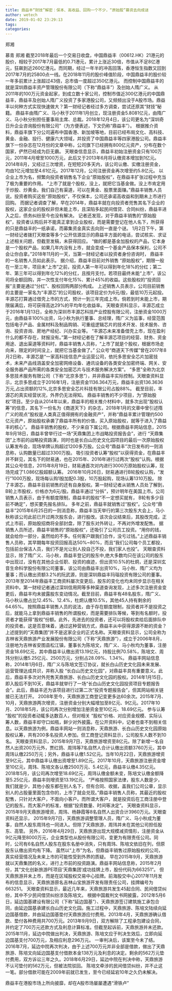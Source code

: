 ```yaml
---
title: 鼎益丰“财技”解密：保本、高收益、回购一个不少，“原始股”募资去向成谜
author: wetech
date: 2019-01-02 23:29:13
tags: 
categories: 
---
```

郑湘
<!-- more -->
慕青
郑湘
截至2018年最后一个交易日收盘，中国鼎益丰（00612.HK）21港元的股价，相较于2017年7月最低的0.71港元，累计上涨近30倍，市值从不足8亿港元，狂飙到近260亿港元。而同期，经过一年半的冲高回落，香港恒生指数又回到2017年7月的25800点一线。在2018年11月的股价峰值阶段，中国鼎益丰的股价较一年多前累计上涨超过43倍，总市值一度超过350亿港元。
而控制中国鼎益丰的就是深圳鼎益丰资产管理股份有限公司（下称“鼎益丰”）及创始人隋广义。
从2011年的100万元资金起家，到成立数十家公司，控制市值近300亿港元的中国鼎益丰，鼎益丰及创始人隋广义投资了多家港股公司，又频频出没于A股市场。鼎益丰以何种方式实现快速做大？第一财经记者经过多方调查，尝试还原其“财技”秘籍。
鼎益丰由隋广义、马小秋于2011年1月创立，现注册资金5.8081亿元，由隋广义、马小秋分别担任董事局主席、总裁。2018年12月4日，该公司更名为“深圳奇日升企业咨询股份有限公司”（为方便表述，下文仍称“鼎益丰”）。
根据推介资料，鼎益丰旗下分公司遍布中国香港、新加坡等地，目前已经布局文化、高科技、黄金、金融、投行、健康六大领域，并投资了中国鼎益丰等四家港股公司。鼎益丰旗下一份杂志在12月份的文章中称，公司旗下已经拥有800亿元资产，分布在数个国家，俨然已经成为巨无霸。
天眼查信息显示，鼎益丰初始注册资金只有100万元，2011年4月增至1000万元，此后又于2013年6月将认缴资本增加到1亿元。2014年8月，又经过三次增资，在短短20多天内，该公司认缴、实缴注册资金，均由1亿元增加至4.61亿元。2017年12月，公司注册资金再次增至约5.8亿元。
以企业上市为名，频繁向投资者销售名下企业“原始股权”，在鼎益丰扩张过程中充当了极为重要的作用。
“上市了就是个股权，没上，就把它当基金做。没上市肯定用于炒股、炒黄金。我们自己有渠道，可以在黄金、股票里面赚。”鼎益丰销售人员说。投资者购买这些“原始股权”，不仅保本，公司还承诺高收益和到期未上市进行回购。
而据记者调查了解，早在2014年，鼎益丰就在向投资者兜售其名下企业的股权，这家企业的股权非但未能上市，且深陷多起民间借贷、合同纠纷，鼎益丰进入之后，债务纠纷至今也没有解决。
记者还发现，对于鼎益丰销售的“原始股权”，投资者认购后并不能真正拿到企业股权，而是需要登记在他人名下，所获得的只是鼎益丰的一纸承诺，而募集资金真实去向则一直是个谜。
1月2日下午，第一财经记者拨打天眼查等多个公开信源显示的鼎益丰方面的电话，尝试核实、求证上述相关问题，但截至发稿，未获得回应。
“做的都是基金加股权的产品，它本身是一个股权产品，如果几年内没有上市，就会变成一个基金产品保本保利，公司不会让你白拿。”2018年11月的一天，当第一财经记者以投资者身份咨询时， 鼎益丰的一名销售人员如此表示。
据介绍，鼎益丰目前对外销售 “原始股权”，期限一般在一至三年，项目未“上市”之前，投资人第一年可以得到年化18%的分红；第二年、第三年可以得到年化12%的分红，且按月支付。若项目最终未能“上市”，该公司将全额回购，并一次性支付年化15%、累计45%的收益。这些股权的“投资回报”主要是通过“分红”、股权回购两部分构成。
上述销售人员表示，公司目前销售的主要是一家名为“丰源芯”的公司股权，该项目定价为6元/股，最低10万元起投。丰源芯打算通过借壳上市的方式，预计一到三年完成上市。倘若到时未能上市，期限届满后，将可获得高达29%的平均年化收益率。
天眼查资料显示，丰源芯成立于2016年1月13日，全称为深圳市丰源芯科技产业控股有限公司，注册资金1000万元，由鼎益丰100%出资，马小秋为执行董事、总经理，隋广义为监事，经营范围包括电子产品、金属材料及制品购销、可重组逻辑芯片的技术开发、技术服务、咨询、投资咨询、房地产经纪、兴办实业等。
“丰源芯未来准备借壳上市，现在盈利什么的都不存在，财报没有。”第一财经记者在了解丰源芯项目的经营、财务、资金用途、退出渠道等资料时，鼎益丰销售人员称，“上市了就是个股权，根据市场走向来，限定的时间没上，就把它当基金做了。”
公众号“商道天下传媒”曾在2017年8月2日称，丰源芯是“一家高科技信息产业运营公司，依托多思安全芯片加密技术，未来产品线涵盖安全加密网络设备、通讯设备的各类安全加密终端、网关、安全服务器产品所需的各类安全加密芯片与技术服务解决方案”。
“多思”全称为北京多思技术服务有限公司（下称“北京多思”），并非鼎益丰实际控制。天眼查资料显示，北京多思成立于2016年1月，注册资金1136.364万元，鼎益丰出资136.3636万元,占出资额的12%,北京多思安全芯片科技有限公司占股88%。
截至目前，丰源芯的真实经营状况，外界仍无法得知。
鼎益丰销售的不少项目，为“原始股权”项目。至少自从2014年以来，鼎益丰的相关推介材料中，就多次出现“股权认筹”的信息，其名下一份名为《商道天下》的杂志，2018年1月的文章中曾引述隋广义的观点“股权是人类真正值得拥有的金融资产”，并称“鼎益丰累计管理约500亿元资产，原始股权承袭了鼎益丰所有的价值，买入原始股权，就等于进入了鼎益丰的核心”。
鼎益丰销售的股权，不少来自下属公司。根据鼎益丰网站信息，2015年9月18日，鼎益丰曾举行过一场“天鼎集团上市战略投资报告会”，进行 “天鼎集团”上市前的战略投资路演，同时也是长白山历史文化园项目的最后一次原始股权认筹发布会，现场举牌认购超过1200多万股。公众号“鼎益丰”次日发布的一则消息称，认购数量已超过3300万股。
吸引投资者认筹“股权”以获得资金，在鼎益丰并不鲜见，其名下的财易通，也在2015年、2016年进行过两次“股权”认购。根据其公众号信息，2015年8月19日，财易通首次对内进行3000万原始股权认筹，现场完成了1.086亿股超额认筹。 2016年10月26日，财易通进行B轮股权认购，“发行”1000万股，现场每认购1股加配0.3股，10万股起购，现场认筹1310万股。
除了丰源芯，鼎益丰目前销售的还有自身股权。第一财经记者从销售人员处了解到， B轮上市股权，价格亦为6元/股。鼎益丰通过“分拆”，预计明年在美国上市。公司销售人员表示，由于有额度限制，鼎益丰的股权“不一定想买就有， B轮有多少目前不确定”，想买要先报名排队。
多年之前，鼎益丰就销售过“股权”。公众号“鼎益丰”2015年6月25日的一则消息称，鼎益丰当天举行的第三次股东大会上，马小秋称该公司此前已开过两次股东会，进行股改。该次会议结束后，其股改完成，正式上市前，原始股招商将全部封盘，除了股东对外转让，不再对外增发配售。
据销售人员所述，鼎益丰销售的“原始股权”，还吸引了公司员工投资。“用你的钱，就会给你一部分，虽然给的不多。任何客户跟我们合作，没亏过钱。”上述鼎益丰销售人员称，其早期每年投资回报高达50%~80%，而且“我们公司每个员工都投，包括前台保洁人员，我们不是光让别人投自己不投，我们家人也投”。
天眼查资料显示，除了隋广义、马小秋，鼎益丰登记的股东中,绝大多数均只在该公司的股东中出现过，没有在其他企业任职、投资的痕迹，但出资10.5%的杜炯，还是深圳玄音生命科学股份有限公司董事，该公司由鼎益丰出资10%，马小秋、隋广义均为董事；而认缴出资额3.2%的阮武源，则是深圳鼎益丰玛瑙投资有限公司的董事。
2013年至2014年鼎益丰工商资料屡次变更后，股东的变化也均未同步显示在相关资料中。第一财经记者通过深圳信用网等多种渠道查询发现，上述多次注册资金变更后，鼎益丰均未披露股东变动情况。截至目前，鼎益丰有48名股东，隋广义、马小秋认缴占比12.45%、12.4%，杜炯认缴10.5%，其他45人持有剩余的64.65%。
按照鼎益丰销售人员的说法，由于存在额度限制，投资者并不是投资之后，就能马上拿到鼎益丰销售的所谓股权，而是需要排队等候，等到有名额时，投资者才能获得“股权”份额。此外，先进去的投资者，还可以将股权卖给后面排队中的投资者。这是否意味着，通过这种营销方式，鼎益丰从中获得源源不断的资金？
上述提到的“天鼎集团”并不是这家企业的正式名称。天眼查资料显示，公司全称为吉林省天鼎旅游产业发展股份有限公司（下称“天鼎旅游”），成立于2006年8月，注册地为吉林省安图县松江镇，董事长为陈培文，隋广义、马小秋均为董事，注册资金18.69亿元，其中鼎益丰认缴出资13.19亿元，持股比例70.58%，陈培文、周玮分别认缴5.25亿元、2500万元，分别占28.09%、1.34%。
鼎益丰网站信息称，2014年1月6日，隋广义与陈培文签订协议，就长白山历史文化园未来发展、运营管理达成共识，并称入股 “长白山历史文化园”，对鼎益丰具有重要意义。此后，鼎益丰多次对外兜售天鼎旅游、长白山历史文化园的股权。2014年1月15日，即入股后不到10天，鼎益丰就举行了一场“长白山历史文化园投资项目专题报告会”。此后，鼎益丰还为该项目进行过第二次“投资专题报告会”，但其网站相关链接已无法打开。
2008年至今，天鼎旅游工商登记变更多达60余次。2015年7月、10月，天鼎旅游两次增资，注册资金分别大幅增加至8亿元、9亿元。2017年10月、2018年5月，该公司再次分别增加注册资金至10亿元、18.69亿元。
参与认筹 “股权”的投资者动辄多达数百人，但对相关 “股权”价格、对应资金规模、实际认筹人数，鼎益丰却守口如瓶，鲜少对外披露。在公开资料中，记者也查不到相关信息。以天鼎旅游为例，鼎益丰网站一则消息称，天鼎旅游、长白山历史文化园原始股权认筹，共有200多名投资人参加。但工商登记资料显示，公司股东人数不到10名。
天眼查资料显示，2015年9月7日，天鼎旅游增资至8亿元。除了新增一名自然人出资200万元外，贾红鸽、周玮等7名自然人合计认缴出资额3760万元，其中周玮认缴2250万元；另外，鼎益丰认缴1.52亿元。当年10月22日，天鼎旅游增资至9亿元，其中鼎益丰认缴出资增至1.89亿元。2017年10月，天鼎旅游注册资金增至10亿元，周玮、陈培文各认缴2500万元、5.4亿元，鼎益丰认缴4.35亿元。2018年5月，该公司再次增至18.69亿元，周玮认缴金额未变，陈培文认缴金额降至5.25亿元，鼎益丰则增资至13.19亿元。
“严格按照国家法律，股东人数是少，我们就是少，其他小股东都在别人名下，但有合同、收据，盖我们公司公章，显示别人的占股量里面包含你的，上市了就会兑现。”鼎益丰销售人员称，其最近的股权配售，只针对大客户，不面向小客户。而所谓大客户，就是投资后在工商注册中登记的股东。而大客户的标准，根据“投资数量、时间等决定”。
天眼查资料显示，2015年9月天鼎旅游增资，周玮、杨静霞等8名自然人出资合计3960万元。天眼查资料还显示， 2015年9月7日，天鼎旅游调整管理人员，隋广义、马小秋成为董事，自然人股东周玮也一同进入。但除了天鼎旅游，周玮并未在其他公司担任股东、高管。
另外，2016年4月29日，天鼎旅游出现大规模减资情形，注册资金从9亿元降至8000万元，企业类型也从股份有限公司，变更为有限责任公司。同时，公司有6名自然人股东在股东名册中消失，只有周玮、陈培文依旧在列，但原股东认缴出资均有下降。
虽然以“上市”为名，但鼎益丰销售过原始股权的公司，真实经营情况及未来上市的可能性受到外界的质疑。
早在2015年9月，天鼎旅游就以天鼎集团的名义，进行上市前的投资路演。鼎益丰网站信息称，2015年2月份，其“文化创新旅游PE项目‘天鼎集团’成功挂牌上市，股份代码为663251”。
但天鼎旅游并未上市，而是在区域股权交易中心挂牌。前海股交中心2017年11月发布的信息显示，天鼎旅游原名吉林山宝旅游开发有限责任公司，挂牌编号为663251。
天眼查资料显示，最近几年来，天鼎旅游共发生45起合同、民间借贷纠纷，其中不少民间借贷纠纷涉及陈培文。
根据中国裁判文书网披露，2012年5月6日，延边国基建设有限公司（下称“延边国基”）、天鼎旅游签订建筑施工承包合同，由延边国基承建长白山历史文化园。施工过程中，天鼎旅游、陈培文陆续向延边国基借款，并由延边国基垫付天鼎旅游应付费用。2013年4月，天鼎旅游确认借款、垫付各种费用共700万元。2013年9月9日，双方解除了工程承包建设合同，并约定了700万元还款方式及利息计算标准。但截至起诉前，天鼎旅游并未还款。2015年11月，延边中院做出判决，天鼎旅游、陈培文应于判决生效后，立即向延边国基支付700万元，及相应利息296万元。
一审判决后，该案至今未了结。2016年7月，延边中院再次判决，由于上述700万元并非全部是借款，做出了天鼎旅游、陈培文向延边国基支付借款本金138万元及利息的决定。剩余的562万元垫付费用，双方诉讼三年之久。2018年6月29日，延边中院在判决中称，天鼎旅游不认可垫付的562万元，但被法院驳回。
陈培文牵涉的民间借贷纠纷，并不止这一笔。部分借款可能在2009年前就已发生，至今已经延宕10年之久仍未解决。
 
 
鼎益丰在港股市场上所向披靡，却在A股市场屡屡遭遇“滑铁卢”
